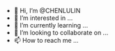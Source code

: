 - 👋 Hi, I’m @CHENLULIN
- 👀 I’m interested in ...
- 🌱 I’m currently learning ...
- 💞️ I’m looking to collaborate on ...
- 📫 How to reach me ...

<!---
CHENLULIN/CHENLULIN is a ✨ special ✨ repository because its `README.md` (this file) appears on your GitHub profile.
You can click the Preview link to take a look at your changes.
--->
